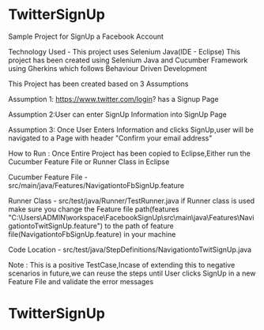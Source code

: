 # TwitterSignUp
Sample Project for SignUp a Facebook Account

Technology Used - This project uses Selenium Java(IDE - Eclipse)
This project has been created using Selenium Java and Cucumber Framework using Gherkins which follows Behaviour Driven Development

This Project has been created based on 3 Assumptions

Assumption 1: https://www.twitter.com/login? has a Signup Page

Assumption 2:User can enter SignUp Information into SignUp Page

Assumption 3: Once User Enters Information and clicks SignUp,user will be navigated to a Page with header "Confirm your email address"

How to Run : Once Entire Project has been copied to Eclipse,Either run the Cucumber Feature File or Runner Class in Eclipse

Cucumber Feature File - src/main/java/Features/NavigationtoFbSignUp.feature

Runner Class - src/test/java/Runner/TestRunner.java
if Runner class is used make sure you change the Feature file path(features 
"C:\\Users\\ADMIN\\workspace\\FacebookSignUp\\src\\main\\java\\Features\\NavigationtoTwitSignUp.feature") to the path of feature file(NavigationtoFbSignUp.feature) in your machine

Code Location - src/test/java/StepDefinitions/NavigationtoTwitSignUp.java

Note : This is a positive TestCase,Incase of extending this to negative scenarios in future,we can reuse the steps until User clicks SignUp in a new Feature File and validate the error messages
# TwitterSignUp

